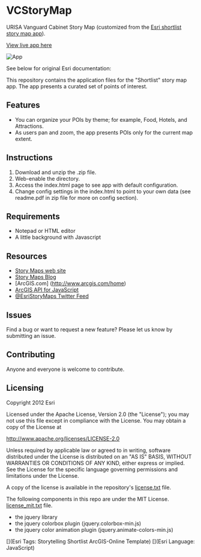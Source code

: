 # VCStoryMap

URISA Vanguard Cabinet Story Map (customized from the [Esri shortlist story map app](https://github.com/Esri/shortlist-storytelling-template-js)).  

[View live app here](http://urisavc.github.io/VCStoryMap)

![App](images/app.png) 


See below for original Esri documentation:

This repository contains the application files for the "Shortlist" story map app.  The app presents a curated set of points of interest.

## Features
* You can organize your POIs by theme; for example, Food, Hotels, and Attractions. 
* As users pan and zoom, the app presents POIs only for the current map extent.

## Instructions

1. Download and unzip the .zip file.
2. Web-enable the directory.
3. Access the index.html page to see app with default configuration.
4. Change config settings in the index.html to point to your own data (see readme.pdf in zip file for more on config section).

## Requirements

* Notepad or HTML editor
* A little background with Javascript

## Resources

* [Story Maps web site](http://storymaps.arcgis.com/)
* [Story Maps Blog](http://blogs.esri.com/esri/arcgis/category/story-maps/)
* [ArcGIS.com] (http://www.arcgis.com/home)
* [ArcGIS API for JavaScript](https://developers.arcgis.com/javascript/index.html)
* [@EsriStoryMaps Twitter Feed](https://twitter.com/EsriStoryMaps)

## Issues

Find a bug or want to request a new feature?  Please let us know by submitting an issue.

## Contributing

Anyone and everyone is welcome to contribute. 

## Licensing
Copyright 2012 Esri

Licensed under the Apache License, Version 2.0 (the "License");
you may not use this file except in compliance with the License.
You may obtain a copy of the License at

   http://www.apache.org/licenses/LICENSE-2.0

Unless required by applicable law or agreed to in writing, software
distributed under the License is distributed on an "AS IS" BASIS,
WITHOUT WARRANTIES OR CONDITIONS OF ANY KIND, either express or implied.
See the License for the specific language governing permissions and
limitations under the License.

A copy of the license is available in the repository's 
[license.txt](license.txt) file.

The following components in this repo are under the MIT License.
[license_mit.txt](license_mit.txt) file.
* the jquery library
* the jquery colorbox plugin (jquery.colorbox-min.js)
* the jquery color animation plugin (jquery.animate-colors-min.js)

[](Esri Tags: Storytelling Shortlist ArcGIS-Online Template)
[](Esri Language: JavaScript)

